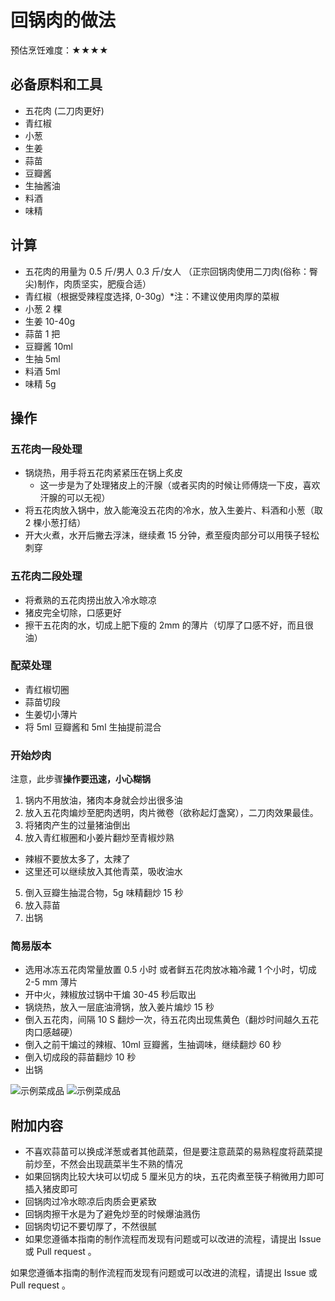 # 回锅肉的做法

预估烹饪难度：★★★★

## 必备原料和工具

- 五花肉 (二刀肉更好)
- 青红椒
- 小葱
- 生姜
- 蒜苗
- 豆瓣酱
- 生抽酱油
- 料酒
- 味精

## 计算

- 五花肉的用量为 0.5 斤/男人 0.3 斤/女人 （正宗回锅肉使用二刀肉(俗称：臀尖)制作，肉质坚实，肥瘦合适）
- 青红椒（根据受辣程度选择, 0-30g）*注：不建议使用肉厚的菜椒
- 小葱 2 棵
- 生姜 10-40g
- 蒜苗 1 把
- 豆瓣酱 10ml
- 生抽 5ml
- 料酒 5ml
- 味精 5g

## 操作

### 五花肉一段处理

- 锅烧热，用手将五花肉紧紧压在锅上炙皮
  - 这一步是为了处理猪皮上的汗腺（或者买肉的时候让师傅烧一下皮，喜欢汗腺的可以无视）
- 将五花肉放入锅中，放入能淹没五花肉的冷水，放入生姜片、料酒和小葱（取 2 棵小葱打结）
- 开大火煮，水开后撇去浮沫，继续煮 15 分钟，煮至瘦肉部分可以用筷子轻松刺穿

### 五花肉二段处理

- 将煮熟的五花肉捞出放入冷水晾凉
- 猪皮完全切除，口感更好
- 擦干五花肉的水，切成上肥下瘦的 2mm 的薄片（切厚了口感不好，而且很油）

### 配菜处理

- 青红椒切圈
- 蒜苗切段
- 生姜切小薄片
- 将 5ml 豆瓣酱和 5ml 生抽提前混合

### 开始炒肉

注意，此步骤**操作要迅速，小心糊锅**

1. 锅内不用放油，猪肉本身就会炒出很多油
2. 放入五花肉煸炒至肥肉透明，肉片微卷（欲称起灯盏窝），二刀肉效果最佳。
3. 将猪肉产生的过量猪油倒出
4. 放入青红椒圈和小姜片翻炒至青椒炒熟
  - 辣椒不要放太多了，太辣了
  - 这里还可以继续放入其他青菜，吸收油水
5. 倒入豆瓣生抽混合物，5g 味精翻炒 15 秒
6. 放入蒜苗
7. 出锅

### 简易版本

- 选用冰冻五花肉常量放置 0.5 小时 或者鲜五花肉放冰箱冷藏 1 个小时，切成 2-5 mm 薄片
- 开中火，辣椒放过锅中干煸 30-45 秒后取出
- 锅烧热，放入一层底油滑锅，放入姜片煸炒 15 秒
- 倒入五花肉，间隔 10 S 翻炒一次，待五花肉出现焦黄色（翻炒时间越久五花肉口感越硬）
- 倒入之前干煸过的辣椒、10ml 豆瓣酱，生抽调味，继续翻炒 60 秒
- 倒入切成段的蒜苗翻炒 10 秒
- 出锅

![示例菜成品](./1.jpeg)
![示例菜成品](./2.jpeg)

## 附加内容

- 不喜欢蒜苗可以换成洋葱或者其他蔬菜，但是要注意蔬菜的易熟程度将蔬菜提前炒至，不然会出现蔬菜半生不熟的情况
- 如果回锅肉比较大块可以切成 5 厘米见方的块，五花肉煮至筷子稍微用力即可插入猪皮即可
- 回锅肉过冷水晾凉后肉质会更紧致
- 回锅肉擦干水是为了避免炒至的时候爆油溅伤
- 回锅肉切记不要切厚了，不然很腻
- 如果您遵循本指南的制作流程而发现有问题或可以改进的流程，请提出 Issue 或 Pull request 。

如果您遵循本指南的制作流程而发现有问题或可以改进的流程，请提出 Issue 或 Pull request 。
